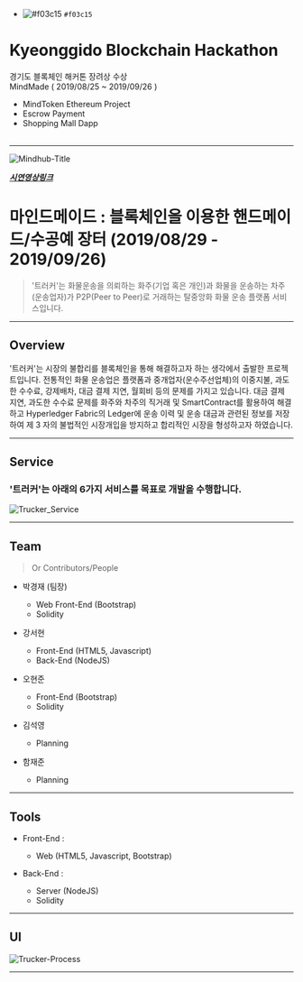 - ![#f03c15](https://placehold.it/15/f03c15/000000?text=+) `#f03c15`
# Kyeonggido Blockchain Hackathon
경기도 블록체인 해커톤 장려상 수상 <br>
MindMade ( 2019/08/25 ~ 2019/09/26 )
 - MindToken Ethereum Project
 - Escrow Payment
 - Shopping Mall Dapp <br><br>
<hr>

<img src="https://user-images.githubusercontent.com/52062612/72350939-b5660800-3722-11ea-9687-ae1f348c713d.jpg" title="Mindhub" alt="Mindhub-Title"></a>

<a href="https://www.youtube.com/watch?v=nsK8G63_SCI&t=17s">***시연영상링크***</a>

# 마인드메이드 : 블록체인을 이용한 핸드메이드/수공예 장터 (2019/08/29 - 2019/09/26)

> '트러커'는 화물운송을 의뢰하는 화주(기업 혹은 개인)과 화물을 운송하는 차주(운송업자)가 P2P(Peer to Peer)로 거래하는 탈중앙화 화물 운송 플랫폼 서비스입니다.

<hr/>

## Overview

'트러커'는 시장의 불합리를 블록체인을 통해 해결하고자 하는 생각에서 출발한 프로젝트입니다. 전통적인 화물 운송업은 플랫폼과 중개업자(운수주선업체)의 이중지불, 과도한 수수료, 강제배차, 대금 결제 지연, 월회비 등의 문제를 가지고 있습니다. 대금 결제 지연, 과도한 수수료 문제를 화주와 차주의 직거래 및 SmartContract를 활용하여 해결하고 Hyperledger Fabric의 Ledger에 운송 이력 및 운송 대금과 관련된 정보를 저장하여 제 3 자의 불법적인 시장개입을 방지하고 합리적인 시장을 형성하고자 하였습니다.

---

## Service

### '트러커'는 아래의 6가지 서비스를 목표로 개발을 수행합니다.

<img src="https://user-images.githubusercontent.com/52062612/72349115-3cb17c80-371f-11ea-8f25-03cc610e7c51.png" title="Trucker_Service" alt="Trucker_Service">

---

## Team

> Or Contributors/People

- 박경재 (팀장)
  - Web Front-End (Bootstrap)
  - Solidity
  
- 강서현
  - Front-End (HTML5, Javascript)
  - Back-End (NodeJS)

- 오현준
  - Front-End (Bootstrap)
  - Solidity

- 김석영
  - Planning
  
- 함재준
  - Planning

---

## Tools

- Front-End : 
  - Web (HTML5, Javascript, Bootstrap)

- Back-End : 
  - Server (NodeJS)
  - Solidity

---
## UI
<img src="https://user-images.githubusercontent.com/52062612/72338401-bccbe800-3707-11ea-850d-45ec762dc43c.jpg" title="Trucker_Process" alt="Trucker-Process">

---
